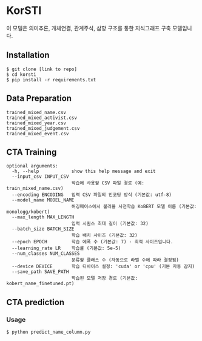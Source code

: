 # KorSTI



이 모델은 의미추론, 개체연결, 관계주석, 삼항 구조를 통한 지식그래프 구축 모델입니다.

## Installation

```console
$ git clone [link to repo]
$ cd korsti
$ pip install -r requirements.txt
```


## Data Preparation


```console
trained_mixed_name.csv
trained_mixed_activist.csv
trained_mixed_year.csv
trained_mixed_judgement.csv
trained_mixed_event.csv
```



## CTA Training



```console
optional arguments:
  -h, --help            show this help message and exit
  --input_csv INPUT_CSV
                        학습에 사용할 CSV 파일 경로 (예: train_mixed_name.csv)
  --encoding ENCODING   입력 CSV 파일의 인코딩 방식 (기본값: utf-8)
  --model_name MODEL_NAME
                        허깅페이스에서 불러올 사전학습 KoBERT 모델 이름 (기본값: monologg/kobert)
  --max_length MAX_LENGTH
                        입력 시퀀스 최대 길이 (기본값: 32)
  --batch_size BATCH_SIZE
                        학습 배치 사이즈 (기본값: 32)
  --epoch EPOCH         학습 에폭 수 (기본값: 7) - 최적 사이즈입니다.
  --learning_rate LR    학습률 (기본값: 5e-5)
  --num_classes NUM_CLASSES
                        분류할 클래스 수 (자동으로 라벨 수에 따라 결정됨)
  --device DEVICE       학습 디바이스 설정: 'cuda' or 'cpu' (기본 자동 감지)
  --save_path SAVE_PATH
                        학습된 모델 저장 경로 (기본값: kobert_name_finetuned.pt)
```


## CTA prediction

### Usage

```console
$ python predict_name_column.py
```


